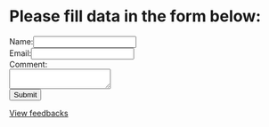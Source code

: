 <!doctype html>
<html lang="en">
<head>
    <meta charset="UTF-8">
    <title>Client Data</title>
</head>
<body>
    <h1>Please fill data in the form below:</h1>
    <form method="POST" action="/signup">
        <label>Name:<input type="text" name="client-name" required></label>
        <br>
        <label>Email:<input type="text" name="client-email" required></label>
        <br>
        <label>Comment:<br><textarea name="comment"></textarea></label>
        <br>
        <input type="submit" value="Submit">
    </form>
    <a href="/view">View feedbacks</a>
</body>
</html>

